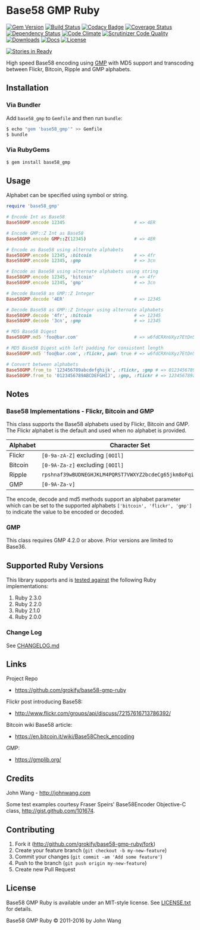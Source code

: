
Base58 GMP Ruby
===============

[![Gem Version][gem-version-svg]][gem-version-link]
[![Build Status][build-status-svg]][build-status-link]
[![Codacy Badge][codacy-svg]][codacy-link]
[![Coverage Status][coverage-status-svg]][coverage-status-link]
[![Dependency Status][dependency-status-svg]][dependency-status-link]
[![Code Climate][codeclimate-status-svg]][codeclimate-status-link]
[![Scrutinizer Code Quality][scrutinizer-status-svg]][scrutinizer-status-link]
[![Downloads][downloads-svg]][downloads-link]
[![Docs][docs-rubydoc-svg]][docs-rubydoc-link]
[![License][license-svg]][license-link]

[![Stories in Ready][story-status-svg]][story-status-link]

High speed Base58 encoding using [GMP](https://gmplib.org/) with MD5 support and transcoding between Flickr, Bitcoin, Ripple and GMP alphabets.

## Installation

### Via Bundler

Add `base58_gmp` to `Gemfile` and then run `bundle`:

```sh
$ echo "gem 'base58_gmp'" >> Gemfile
$ bundle
```

### Via RubyGems

```sh
$ gem install base58_gmp
```

## Usage

Alphabet can be specified using symbol or string.

```ruby
require 'base58_gmp'

# Encode Int as Base58
Base58GMP.encode 12345                          # => 4ER

# Encode GMP::Z Int as Base58
Base58GMP.encode GMP::Z(12345)                  # => 4ER

# Encode as Base58 using alternate alphabets
Base58GMP.encode 12345, :bitcoin                # => 4fr
Base58GMP.encode 12345, :gmp                    # => 3cn

# Encode as Base58 using alternate alphabets using string
Base58GMP.encode 12345, 'bitcoin'               # => 4fr
Base58GMP.encode 12345, 'gmp'                   # => 3cn

# Decode Base58 as GMP::Z Integer
Base58GMP.decode '4ER'                          # => 12345

# Decode Base58 as GMP::Z Integer using alternate alphabets
Base58GMP.decode '4fr', :bitcoin                # => 12345
Base58GMP.decode '3cn', :gmp                    # => 12345

# MD5 Base58 Digest
Base58GMP.md5 'foo@bar.com'                     # => w6fdCRXnUXyz7EtDn5TgN9

# MD5 Base58 Digest with left padding for consistent length
Base58GMP.md5 'foo@bar.com', :flickr, pad: true # => w6fdCRXnUXyz7EtDn5TgN9

# Convert between alphabets
Base58GMP.from_to '123456789abcdefghijk', :flickr, :gmp # => 0123456789ABCDEFGHIJ
Base58GMP.from_to '0123456789ABCDEFGHIJ', :gmp, :flickr # => 123456789abcdefghijk
```

## Notes

### Base58 Implementations - Flickr, Bitcoin and GMP

This class supports the Base58 alphabets used by Flickr, Bitcoin and GMP. The Flickr alphabet is the default and used when no alphabet is provided.

| Alphabet | Character Set |
|----------|---------------|
| Flickr   | `[0-9a-zA-Z]` excluding `[0OIl]` |
| Bitcoin  | `[0-9A-Za-z]` excluding `[0OIl]` |
| Ripple   | `rpshnaf39wBUDNEGHJKLM4PQRST7VWXYZ2bcdeCg65jkm8oFqi1tuvAxyz` |
| GMP      | `[0-9A-Za-v]` |

The encode, decode and md5 methods support an alphabet parameter which can be set to the supported alphabets `['bitcoin', 'flickr', 'gmp']` to indicate the value to be encoded or decoded.

### GMP

This class requires GMP 4.2.0 or above. Prior versions are limited to Base36.

## Supported Ruby Versions

This library supports and is [tested against](https://travis-ci.org/grokify/ringcentral-sdk-ruby) the following Ruby implementations:

1. Ruby 2.3.0
2. Ruby 2.2.0
3. Ruby 2.1.0
4. Ruby 2.0.0

### Change Log

See [CHANGELOG.md](CHANGELOG.md)

## Links

Project Repo

* https://github.com/grokify/base58-gmp-ruby

Flickr post introducing Base58:

* http://www.flickr.com/groups/api/discuss/72157616713786392/

Bitcoin wiki Base58 article:

* https://en.bitcoin.it/wiki/Base58Check_encoding

GMP:

* https://gmplib.org/

## Credits

John Wang - http://johnwang.com

Some test examples courtesy Fraser Speirs' Base58Encoder Objective-C class, http://gist.github.com/101674.

## Contributing

1. Fork it (http://github.com/grokify/base58-gmp-ruby/fork)
2. Create your feature branch (`git checkout -b my-new-feature`)
3. Commit your changes (`git commit -am 'Add some feature'`)
4. Push to the branch (`git push origin my-new-feature`)
5. Create new Pull Request

## License

Base58 GMP Ruby is available under an MIT-style license. See [LICENSE.txt](LICENSE.txt) for details.

Base58 GMP Ruby &copy; 2011-2016 by John Wang

 [gem-version-svg]: https://badge.fury.io/rb/base58_gmp.svg
 [gem-version-link]: http://badge.fury.io/rb/base58_gmp
 [downloads-svg]: http://ruby-gem-downloads-badge.herokuapp.com/base58_gmp
 [downloads-link]: https://rubygems.org/gems/base58_gmp
 [build-status-svg]: https://api.travis-ci.org/grokify/base58-gmp-ruby.svg?branch=master
 [build-status-link]: https://travis-ci.org/grokify/base58-gmp-ruby
 [codacy-svg]: https://api.codacy.com/project/badge/Grade/fee7ec078e5b428190c347d54b609c1a
 [codacy-link]: https://www.codacy.com/app/grokify/base58-gmp-ruby
 [coverage-status-svg]: https://coveralls.io/repos/grokify/base58-gmp-ruby/badge.svg?branch=master
 [coverage-status-link]: https://coveralls.io/r/grokify/base58-gmp-ruby?branch=master
 [dependency-status-svg]: https://gemnasium.com/grokify/base58-gmp-ruby.svg
 [dependency-status-link]: https://gemnasium.com/grokify/base58-gmp-ruby
 [codeclimate-status-svg]: https://codeclimate.com/github/grokify/base58-gmp-ruby/badges/gpa.svg
 [codeclimate-status-link]: https://codeclimate.com/github/grokify/base58-gmp-ruby
 [scrutinizer-status-svg]: https://scrutinizer-ci.com/g/grokify/base58-gmp-ruby/badges/quality-score.png?b=master
 [scrutinizer-status-link]: https://scrutinizer-ci.com/g/grokify/base58-gmp-ruby/?branch=master
 [story-status-svg]: https://badge.waffle.io/grokify/base58-gmp-ruby.svg?label=ready&title=Ready
 [story-status-link]: https://waffle.io/grokify/base58-gmp-ruby
 [docs-rubydoc-svg]: https://img.shields.io/badge/docs-rubydoc-blue.svg
 [docs-rubydoc-link]: http://www.rubydoc.info/gems/base58_gmp/
 [license-svg]: https://img.shields.io/badge/license-MIT-blue.svg
 [license-link]: https://github.com/grokify/base58-gmp-ruby/blob/master/LICENSE.txt

